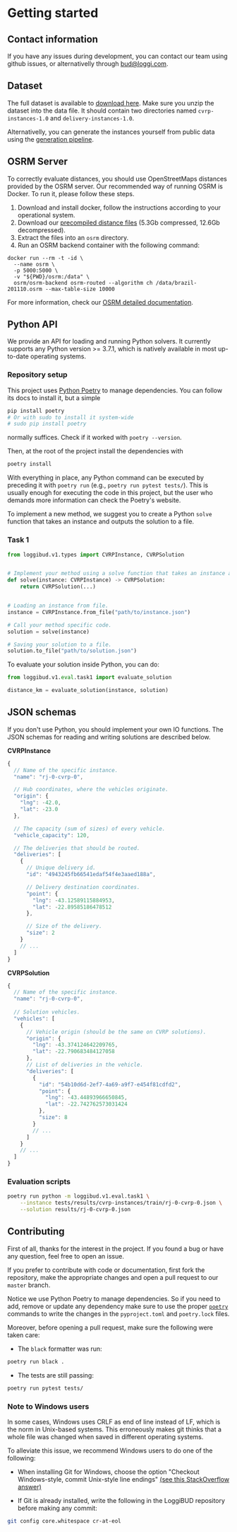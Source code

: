 
# Getting started

## Contact information

If you have any issues during development, you can contact our team using github issues, or alternativelly through bud@loggi.com.

## Dataset

The full dataset is available to [download here](https://loggibud.s3.amazonaws.com/dataset.zip). Make sure you unzip the dataset into the data file. It should contain two directories named `cvrp-instances-1.0` and `delivery-instances-1.0`.

Alternativelly, you can generate the instances yourself from public data using the [generation pipeline](../loggibud/v1/instance_generation/README.md).

## OSRM Server

To correctly evaluate distances, you should use OpenStreetMaps distances provided by the OSRM server. Our recommended way of running OSRM is Docker. To run it, please follow these steps.

1. Download and install docker, follow the instructions according to your operational system.
2. Download our [precompiled distance files](https://loggibud.s3.amazonaws.com/osrm/osrm.zip) (5.3Gb compressed, 12.6Gb decompressed).
3. Extract the files into an `osrm` directory.
4. Run an OSRM backend container with the following command:

```
docker run --rm -t -id \
  --name osrm \
  -p 5000:5000 \
  -v "${PWD}/osrm:/data" \
  osrm/osrm-backend osrm-routed --algorithm ch /data/brazil-201110.osrm --max-table-size 10000
```

For more information, check our [OSRM detailed documentation](./osrm.md).

## Python API

We provide an API for loading and running Python solvers. It currently supports any Python version >= 3.7.1, which is natively available in most up-to-date operating systems.

### Repository setup
This project uses [Python Poetry](https://python-poetry.org/docs/) to manage dependencies. You can follow its docs to install it, but a simple

```bash
pip install poetry
# Or with sudo to install it system-wide
# sudo pip install poetry
```

normally suffices. Check if it worked with `poetry --version`.

Then, at the root of the project install the dependencies with

```bash
poetry install
```

With everything in place, any Python command can be executed by preceding it with `poetry run` (e.g., `poetry run pytest tests/`). This is usually enough for executing the code in this project, but the user who demands more information can check the Poetry's website.

To implement a new method, we suggest you to create a Python `solve` function that takes an instance and outputs the solution to a file.

### Task 1

```python
from loggibud.v1.types import CVRPInstance, CVRPSolution


# Implement your method using a solve function that takes an instance and returns a solution.
def solve(instance: CVRPInstance) -> CVRPSolution:
    return CVRPSolution(...)


# Loading an instance from file.
instance = CVRPInstance.from_file("path/to/instance.json")

# Call your method specific code.
solution = solve(instance)

# Saving your solution to a file.
solution.to_file("path/to/solution.json")
```

To evaluate your solution inside Python, you can do:

```python
from loggibud.v1.eval.task1 import evaluate_solution

distance_km = evaluate_solution(instance, solution)
```

## JSON schemas

If you don't use Python, you should implement your own IO functions. The JSON schemas for reading and writing solutions are described below.

**CVRPInstance**

```javascript
{
  // Name of the specific instance.
  "name": "rj-0-cvrp-0",

  // Hub coordinates, where the vehicles originate.
  "origin": {
    "lng": -42.0,
    "lat": -23.0
  },

  // The capacity (sum of sizes) of every vehicle.
  "vehicle_capacity": 120,

  // The deliveries that should be routed.
  "deliveries": [
    {
      // Unique delivery id.
      "id": "4943245fb66541edaf54f4e3aaed188a",

      // Delivery destination coordinates.
      "point": {
        "lng": -43.12589115884953,
        "lat": -22.89585186478512
      },

      // Size of the delivery.
      "size": 2
    }
    // ...
  ]
}
```

**CVRPSolution**


```javascript
{
  // Name of the specific instance.
  "name": "rj-0-cvrp-0",
  
  // Solution vehicles.
  "vehicles": [
    {
      // Vehicle origin (should be the same on CVRP solutions).
      "origin": {
        "lng": -43.374124642209765, 
        "lat": -22.790683484127058
      }, 
      // List of deliveries in the vehicle.
      "deliveries": [
        {
          "id": "54b10d6d-2ef7-4a69-a9f7-e454f81cdfd2",
          "point": {
            "lng": -43.44893966650845, 
            "lat": -22.742762573031424
          },
          "size": 8
        }
        // ...
      ]
    }
    // ...
  ]
}
```

### Evaluation scripts

```bash
poetry run python -m loggibud.v1.eval.task1 \
    --instance tests/results/cvrp-instances/train/rj-0-cvrp-0.json \
    --solution results/rj-0-cvrp-0.json
```


## Contributing

First of all, thanks for the interest in the project. If you found a bug or have any question, feel free to open an issue.

If you prefer to contribute with code or documentation, first fork the repository, make the appropriate changes and open a pull request to our `master` branch.

Notice we use Python Poetry to manage dependencies. So if you need to add, remove or update any dependency make sure to use the proper [`poetry`](https://python-poetry.org/docs/) commands to write the changes in the `pyproject.toml` and `poetry.lock` files.

Moreover, before opening a pull request, make sure the following were taken care:

- The `black` formatter was run:
```bash
poetry run black .
```

- The tests are still passing:
```bash
poetry run pytest tests/
```

### Note to Windows users

In some cases, Windows uses CRLF as end of line instead of LF, which is the norm in Unix-based systems. This erroneously makes git thinks that a whole file was changed when saved in different operating systems.

To alleviate this issue, we recommend Windows users to do one of the following:

- When installing Git for Windows, choose the option "Checkout Windows-style, commit Unix-style line endings" [(see this StackOverflow answer)](https://stackoverflow.com/questions/1889559/git-diff-to-ignore-m)

- If Git is already installed, write the following in the LoggiBUD repository before making any commit:

```bash
git config core.whitespace cr-at-eol
```
